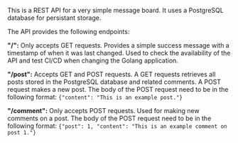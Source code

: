 This is a REST API for a very simple message board. It uses a PostgreSQL database for persistant storage.

The API provides the following endpoints:


 **"/":** Only accepts GET requests. Provides a simple success message with a timestamp of when it was last changed. Used to check the availability of the API and test CI/CD when changing the Golang application.

 **"/post":** Accepts GET and POST requests. A GET requests retrieves all posts stored in the PostgreSQL database and related comments. A POST request makes a new post. The body of the POST request need to be in the following format:
 ```{"content": "This is an example post."}```


 **"/comment":** Only accepts POST requests. Used for making new comments on a post. The body of the POST request need to be in the following format: 
 ```{"post": 1, "content": "This is an example comment on post 1."}```